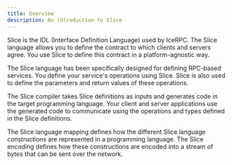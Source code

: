 ```yaml
---
title: Overview
description: An introduction to Slice
---
```


Slice is the IDL (Interface Definition Language) used by IceRPC. The Slice language allows you to define the contract
to which clients and servers agree. You use Slice to define this contract in a platform-agnostic way.

The Slice language has been specifically designed for defining RPC-based services. You define your service's
operations using Slice. Slice is also used to define the parameters and return values of these operations.

The Slice compiler takes Slice definitions as inputs and generates code in the target programming language. Your client and
server applications use the generated code to communicate using the operations and types defined in the Slice definitions.

The Slice language mapping defines how the different Slice language constructions are represented in a programming language.
The Slice encoding defines how these constructions are encoded into a stream of bytes that can be sent over the network.
